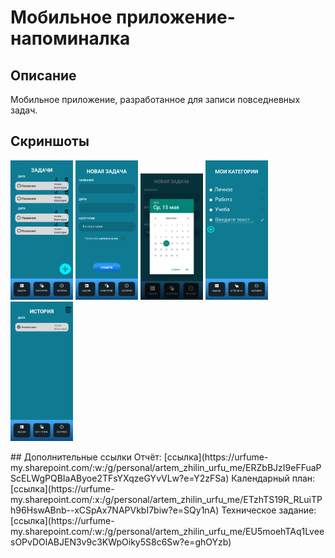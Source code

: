 # Мобильное приложение-напоминалка
## Описание
Мобильное приложение, разработанное для записи повседневных задач.
## Скриншоты
<p float="left">
  <img src="https://github.com/skwich/Reminder/blob/master/github/1.png" width="100" />
  <img src="https://github.com/skwich/Reminder/blob/master/github/2.png" width="100" /> 
  <img src="https://github.com/skwich/Reminder/blob/master/github/3.png" width="100" />
  <img src="https://github.com/skwich/Reminder/blob/master/github/4.png" width="100" />
  <img src="https://github.com/skwich/Reminder/blob/master/github/5.png" width="100" />
</p>
## Дополнительные ссылки
Отчёт: [ссылка](https://urfume-my.sharepoint.com/:w:/g/personal/artem_zhilin_urfu_me/ERZbBJzI9eFFuaPScELWgPQBIaAByoe2TFsYXqzeGYvVLw?e=Y2zFSa)
Календарный план: [ссылка](https://urfume-my.sharepoint.com/:x:/g/personal/artem_zhilin_urfu_me/ETzhTS19R_RLuiTPh96HswABnb--xCSpAx7NAPVkbI7biw?e=SQy1nA)
Техническое задание: [ссылка](https://urfume-my.sharepoint.com/:w:/g/personal/artem_zhilin_urfu_me/EU5moehTAq1LveesOPvDOlABJEN3v9c3KWpOiky5S8c6Sw?e=ghOYzb)
